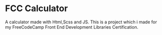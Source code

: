 # FCC Calculator
A calculator made with Html,Scss and JS. This is a project which i made for my FreeCodeCamp Front End Development Libraries Certification.
